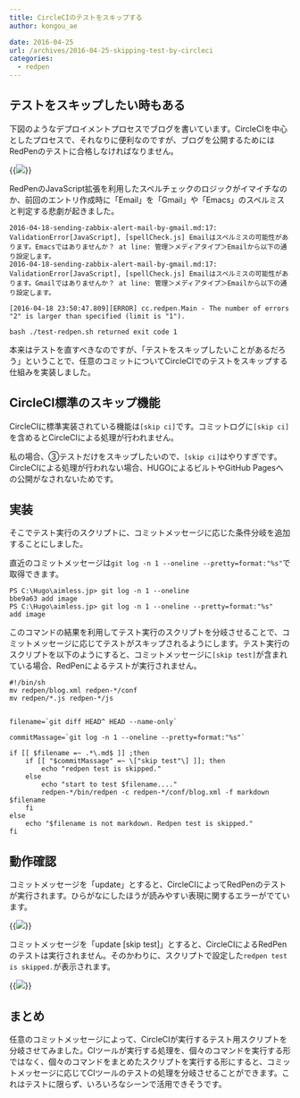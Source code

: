 ```yaml
---
title: CircleCIのテストをスキップする
author: kongou_ae
date: 2016-04-25
url: /archives/2016-04-25-skipping-test-by-circleci
categories:
  - redpen
---
```


## テストをスキップしたい時もある

下図のようなデプロイメントプロセスでブログを書いています。CircleCIを中心としたプロセスで、それなりに便利なのですが、ブログを公開するためにはRedPenのテストに合格しなければなりません。

{{<img src="http://aimless.jp/blog/images/2016-04-25-001.png">}}

RedPenのJavaScript拡張を利用したスペルチェックのロジックがイマイチなのか、前回のエントリ作成時に「Email」を「Gmail」や「Emacs」のスペルミスと判定する悲劇が起きました。

```
2016-04-18-sending-zabbix-alert-mail-by-gmail.md:17: ValidationError[JavaScript], [spellCheck.js] Emailはスペルミスの可能性があります。Emacsではありませんか？ at line: 管理＞メディアタイプ＞Emailから以下の通り設定します。
2016-04-18-sending-zabbix-alert-mail-by-gmail.md:17: ValidationError[JavaScript], [spellCheck.js] Emailはスペルミスの可能性があります。Gmailではありませんか？ at line: 管理＞メディアタイプ＞Emailから以下の通り設定します。

[2016-04-18 23:50:47.809][ERROR] cc.redpen.Main - The number of errors "2" is larger than specified (limit is "1").

bash ./test-redpen.sh returned exit code 1
```

本来はテストを直すべきなのですが、「テストをスキップしたいことがあるだろう」ということで、任意のコミットについてCircleCIでのテストをスキップする仕組みを実装しました。

## CircleCI標準のスキップ機能

CircleCIに標準実装されている機能は`[skip ci]`です。コミットログに`[skip ci]`を含めるとCircleCIによる処理が行われません。

私の場合、③テストだけをスキップしたいので、`[skip ci]`はやりすぎです。CircleCIによる処理が行われない場合、HUGOによるビルトやGitHub Pagesへの公開がなされないためです。

## 実装

そこでテスト実行のスクリプトに、コミットメッセージに応じた条件分岐を追加することにしました。

直近のコミットメッセージは`git log -n 1 --oneline --pretty=format:"%s"`で取得できます。

```
PS C:\Hugo\aimless.jp> git log -n 1 --oneline
bbe9a63 add image
PS C:\Hugo\aimless.jp> git log -n 1 --oneline --pretty=format:"%s"
add image
```

このコマンドの結果を利用してテスト実行のスクリプトを分岐させることで、コミットメッセージに応じてテストがスキップされるようにします。テスト実行のスクリプトを以下のようにすると、コミットメッセージに`[skip test]`が含まれている場合、RedPenによるテストが実行されません。

```
#!/bin/sh
mv redpen/blog.xml redpen-*/conf
mv redpen/*.js redpen-*/js


filename=`git diff HEAD^ HEAD --name-only`

commitMassage=`git log -n 1 --oneline --pretty=format:"%s"`

if [[ $filename =~ .*\.md$ ]] ;then
    if [[ "$commitMassage" =~ \["skip test"\] ]]; then
        echo "redpen test is skipped."
    else
        echo "start to test $filename...."
        redpen-*/bin/redpen -c redpen-*/conf/blog.xml -f markdown $filename
    fi
else
    echo "$filename is not markdown. Redpen test is skipped."
fi
```

## 動作確認

コミットメッセージを「update」とすると、CircleCIによってRedPenのテストが実行されます。ひらがなにしたほうが読みやすい表現に関するエラーがでています。

{{<img src="http://aimless.jp/blog/images/2016-04-25-002.png">}}

コミットメッセージを「update [skip test]」とすると、CircleCIによるRedPenのテストは実行されません。そのかわりに、スクリプトで設定した`redpen test is skipped.`が表示されます。

{{<img src="http://aimless.jp/blog/images/2016-04-25-003.png">}}

## まとめ

任意のコミットメッセージによって、CircleCIが実行するテスト用スクリプトを分岐させてみました。CIツールが実行する処理を、個々のコマンドを実行する形ではなく、個々のコマンドをまとめたスクリプトを実行する形にすると、コミットメッセージに応じてCIツールのテストの処理を分岐させることができます。これはテストに限らず、いろいろなシーンで活用できそうです。
